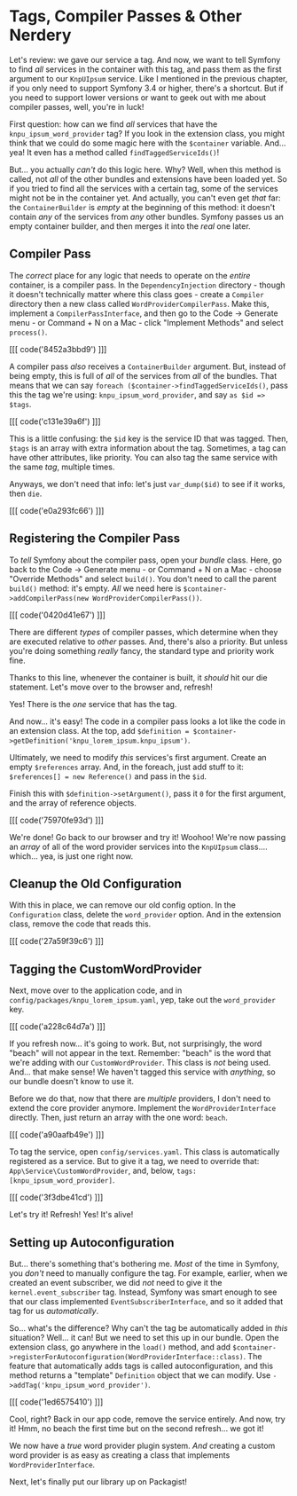 # Tags, Compiler Passes & Other Nerdery

Let's review: we gave our service a tag. And now, we want to tell Symfony to
find *all* services in the container with this tag, and pass them as the first
argument to our `KnpUIpsum` service. Like I mentioned in the previous chapter, if
you only need to support Symfony 3.4 or higher, there's a shortcut. But if you
need to support lower versions or want to geek out with me about compiler passes,
well, you're in luck!

First question: how can we find *all* services that have the
`knpu_ipsum_word_provider`
tag? If you look in the extension class, you might think that we could do some
magic here with the `$container` variable. And... yea! It even has a method called
`findTaggedServiceIds()`!

But... you actually *can't* do this logic here. Why? Well, when this method is called,
not *all* of the other bundles and extensions have been loaded yet. So if you tried
to find all the services with a certain tag, some of the services might not be in
the container yet. And actually, you can't even get *that* far: the `ContainerBuilder`
is *empty* at the beginning of this method: it doesn't contain *any* of the services
from *any* other bundles. Symfony passes us an empty container builder, and then
merges it into the *real* one later.

## Compiler Pass

The *correct* place for any logic that needs to operate on the *entire* container,
is a compiler pass. In the `DependencyInjection` directory - though it doesn't
technically matter where this class goes - create a `Compiler` directory then a
new class called `WordProviderCompilerPass`. Make this, implement a
`CompilerPassInterface`, and then go to the Code -> Generate menu - or
Command + N on a Mac - click "Implement Methods" and select `process()`.

[[[ code('8452a3bbd9') ]]]

A compiler pass *also* receives a `ContainerBuilder` argument. But, instead of being
empty, this is full of *all* of the services from *all* of the bundles. That means
that we can say `foreach ($container->findTaggedServiceIds()`, pass this the
tag we're using: `knpu_ipsum_word_provider`, and say `as $id => $tags`.

[[[ code('c131e39a6f') ]]]

This is a little confusing: the `$id` key is the service ID that was tagged. Then,
`$tags` is an array with extra information about the tag. Sometimes, a tag can
have other attributes, like priority. You can also tag the same service with the
same *tag*, multiple times.

Anyways, we don't need that info: let's just `var_dump($id)` to see if it works,
then `die`.

[[[ code('e0a293fc66') ]]]

## Registering the Compiler Pass

To *tell* Symfony about the compiler pass, open your *bundle* class. Here, go back
to the Code -> Generate menu - or Command + N on a Mac - choose "Override Methods"
and select `build()`. You don't need to call the parent `build()` method: it's
empty. *All* we need here is `$container->addCompilerPass(new WordProviderCompilerPass())`.

[[[ code('0420d41e67') ]]]

There are different *types* of compiler passes, which determine when they are executed
relative to *other* passes. And, there's also a priority. But unless you're doing
something *really* fancy, the standard type and priority work fine.

Thanks to this line, whenever the container is built, it *should* hit our die statement.
Let's move over to the browser and, refresh!

Yes! There is the *one* service that has the tag.

And now... it's easy! The code in a compiler pass looks a lot like the code in an
extension class. At the top, add
`$definition = $container->getDefinition('knpu_lorem_ipsum.knpu_ipsum')`.

Ultimately, we need to modify *this* services's first argument. Create an empty
`$references` array. And, in the foreach, just add stuff to it:
`$references[] = new Reference()` and pass in the `$id`.

Finish this with `$definition->setArgument()`, pass it `0` for the first argument,
and the array of reference objects.

[[[ code('75970fe93d') ]]]

We're done! Go back to our browser and try it! Woohoo! We're now passing an *array*
of all of the word provider services into the `KnpUIpsum` class.... which... yea,
is just one right now.

## Cleanup the Old Configuration

With this in place, we can remove our old config option. In the `Configuration`
class, delete the `word_provider` option. And in the extension class, remove the
code that reads this.

[[[ code('27a59f39c6') ]]]

## Tagging the CustomWordProvider

Next, move over to the application code, and in `config/packages/knpu_lorem_ipsum.yaml`,
yep, take out the `word_provider` key.

[[[ code('a228c64d7a') ]]]

If you refresh now... it's going to work. But, not surprisingly, the word "beach"
will not appear in the text. Remember: "beach" is the word that we're adding with
our `CustomWordProvider`. This class is *not* being used. And... that make sense!
We haven't tagged this service with *anything*, so our bundle doesn't know to use
it.

Before we do that, now that there are *multiple* providers, I don't need to extend
the core provider anymore. Implement the `WordProviderInterface` directly. Then,
just return an array with the one word: `beach`.

[[[ code('a90aafb49e') ]]]

To tag the service, open `config/services.yaml`. This class is automatically
registered as a service. But to give it a tag, we need to override that:
`App\Service\CustomWordProvider`, and, below, `tags: [knpu_ipsum_word_provider]`.

[[[ code('3f3dbe41cd') ]]]

Let's try it! Refresh! Yes! It's alive!

## Setting up Autoconfiguration

But... there's something that's bothering me. *Most* of the time in Symfony, you
*don't* need to manually configure the tag. For example, earlier, when we created
an event subscriber, we did *not* need to give it the `kernel.event_subscriber` tag.
Instead, Symfony was smart enough to see that our class implemented
`EventSubscriberInterface`, and so it added that tag for us *automatically*.

So... what's the difference? Why can't the tag be automatically added in *this*
situation? Well... it can! But we need to set this up in our bundle. Open the extension
class, go anywhere in the `load()` method, and add
`$container->registerForAutoconfiguration(WordProviderInterface::class)`. The feature
that automatically adds tags is called autoconfiguration, and this method returns
a "template" `Definition` object that we can modify. Use
`->addTag('knpu_ipsum_word_provider')`.

[[[ code('1ed6575410') ]]]

Cool, right? Back in our app code, remove the service entirely. And now, try it!
Hmm, no beach the first time but on the second refresh... we got it!

We now have a *true* word provider plugin system. *And* creating a custom word provider
is as easy as creating a class that implements `WordProviderInterface`.

Next, let's finally put our library up on Packagist!

